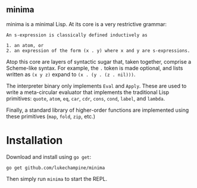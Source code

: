 minima
------

minima is a minimal Lisp. At its core is a very restrictive grammar:

```
An s-expression is classically defined inductively as

1. an atom, or
2. an expression of the form (x . y) where x and y are s-expressions.
```

Atop this core are layers of syntactic sugar that, taken together, comprise a Scheme-like syntax. For example, the `.` token is made optional, and lists written as `(x y z)` expand to `(x . (y . (z . nil)))`.

The interpreter binary only implements `Eval` and `Apply`. These are used to write a meta-circular evaluator that implements the traditional Lisp primitives: `quote`, `atom`, `eq`, `car`, `cdr`, `cons`, `cond`, `label`, and `lambda`.

Finally, a standard library of higher-order functions are implemented using these primitives (`map`, `fold`, `zip`, etc.)

Installation
============

Download and install using `go get`:

`go get github.com/lukechampine/minima`

Then simply run `minima` to start the REPL.
